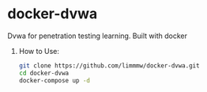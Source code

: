 # docker-dvwa
Dvwa for penetration testing learning. Built with docker

1. How to Use:
   ```bash
   git clone https://github.com/limmmw/docker-dvwa.git
   cd docker-dvwa
   docker-compose up -d
